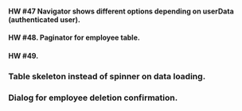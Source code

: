 #### HW #47 Navigator shows different options depending on userData (authenticated user).

#### HW #48. Paginator for employee table.

#### HW #49. 
### Table skeleton instead of spinner on data loading.
### Dialog for employee deletion confirmation.